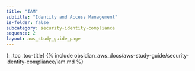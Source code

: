 ```yaml
---
title: "IAM"
subtitle: "Identity and Access Management"
is-folder: false
subcategory: security-identity-compliance
sequence: 2
layout: aws_study_guide_page
---
```


{: .toc .toc-title}
{% include obsidian_aws_docs/aws-study-guide/security-identity-compliance/iam.md %}